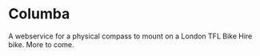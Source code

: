# Columba

A webservice for a physical compass to mount on a London TFL Bike Hire bike. More to come.
